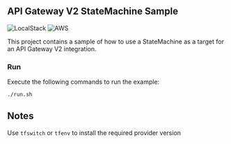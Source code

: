 ## API Gateway V2 StateMachine Sample

![LocalStack](https://img.shields.io/static/v1?label=Works&message=@LocalStack&color=purple)
![AWS](https://img.shields.io/static/v1?label=Works&message=@AWS&color=orange)

This project contains a sample of how to use a StateMachine as a target for an API Gateway V2 integration.
### Run

Execute the following commands to run the example:

```bash
./run.sh
```

## Notes

Use `tfswitch` or `tfenv` to install the required provider version



